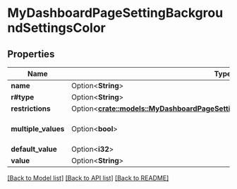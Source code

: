 # MyDashboardPageSettingBackgroundSettingsColor

## Properties

Name | Type | Description | Notes
------------ | ------------- | ------------- | -------------
**name** | Option<**String**> |  | [optional]
**r#type** | Option<**String**> |  | [optional]
**restrictions** | Option<[**crate::models::MyDashboardPageSettingBackgroundSettingsColorRestrictions**](MyDashboardPageSettingBackgroundSettingsColor_restrictions.md)> |  | [optional]
**multiple_values** | Option<**bool**> |  | [optional][default to false]
**default_value** | Option<**i32**> |  | [optional]
**value** | Option<**String**> |  | [optional]

[[Back to Model list]](../README.md#documentation-for-models) [[Back to API list]](../README.md#documentation-for-api-endpoints) [[Back to README]](../README.md)



